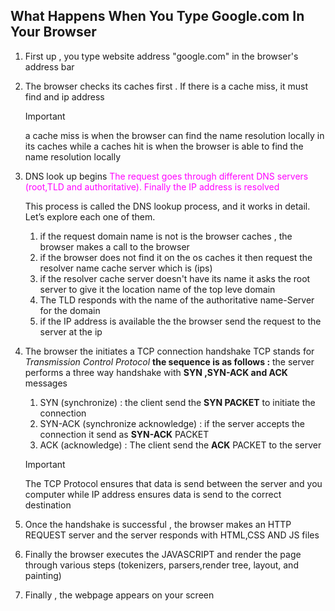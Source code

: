## What Happens When You Type Google.com In Your Browser

1. First up , you type website address "google.com" in the browser's address bar
2. The browser checks its caches first . If there is a cache miss, it must find and ip address

   > [!IMPORTANT]
   > a cache miss is when the browser can find the name resolution locally in its caches
   > while a caches hit is when the browser is able to find the name resolution locally

3. DNS look up begins <span style='color:fuchsia'>The request goes through different DNS servers (root,TLD and authoritative). Finally the IP address is resolved</span>

   This process is called the DNS lookup process, and it works in detail. Let’s explore each one of them.

   1. if the request domain name is not is the browser caches , the browser makes a call to the browser
   2. if the browser does not find it on the os caches it then request the resolver name cache server which is (ips)
   3. if the resolver cache server doesn't have its name it asks the root server to give it the location name of the top leve domain
   4. The TLD responds with the name of the authoritative name-Server for the domain
   5. if the IP address is available the the browser send the request to the server at the ip

4. The browser the initiates a TCP connection handshake
   TCP stands for _Transmission Control Protocol_
   **the sequence is as follows :**
   the server performs a three way handshake with **SYN ,SYN-ACK and ACK** messages

   1. SYN (synchronize) : the client send the **SYN PACKET** to initiate the connection
   2. SYN-ACK (synchronize acknowledge) : if the server accepts the connection it send as **SYN-ACK** PACKET
   3. ACK (acknowledge) : The client send the **ACK** PACKET to the server

   > [!IMPORTANT]
   > The TCP Protocol ensures that data is send between the server and you computer while
   > IP address ensures data is send to the correct destination

5. Once the handshake is successful , the browser makes an HTTP REQUEST server and the server responds with HTML,CSS AND JS files
6. Finally the browser executes the JAVASCRIPT and render the page through various steps (tokenizers, parsers,render tree, layout, and painting)
7. Finally , the webpage appears on your screen
